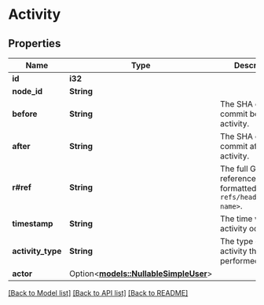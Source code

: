 # Activity

## Properties

Name | Type | Description | Notes
------------ | ------------- | ------------- | -------------
**id** | **i32** |  | 
**node_id** | **String** |  | 
**before** | **String** | The SHA of the commit before the activity. | 
**after** | **String** | The SHA of the commit after the activity. | 
**r#ref** | **String** | The full Git reference, formatted as `refs/heads/<branch name>`. | 
**timestamp** | **String** | The time when the activity occurred. | 
**activity_type** | **String** | The type of the activity that was performed. | 
**actor** | Option<[**models::NullableSimpleUser**](nullable-simple-user.md)> |  | 

[[Back to Model list]](../README.md#documentation-for-models) [[Back to API list]](../README.md#documentation-for-api-endpoints) [[Back to README]](../README.md)


